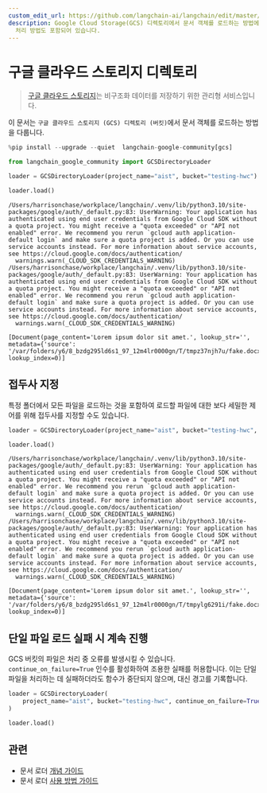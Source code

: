 ```yaml
---
custom_edit_url: https://github.com/langchain-ai/langchain/edit/master/docs/docs/integrations/document_loaders/google_cloud_storage_directory.ipynb
description: Google Cloud Storage(GCS) 디렉토리에서 문서 객체를 로드하는 방법에 대해 설명합니다. 파일 로드 및 오류
  처리 방법도 포함되어 있습니다.
---
```


# 구글 클라우드 스토리지 디렉토리

> [구글 클라우드 스토리지](https://en.wikipedia.org/wiki/Google_Cloud_Storage)는 비구조화 데이터를 저장하기 위한 관리형 서비스입니다.

이 문서는 `구글 클라우드 스토리지 (GCS) 디렉토리 (버킷)`에서 문서 객체를 로드하는 방법을 다룹니다.

```python
%pip install --upgrade --quiet  langchain-google-community[gcs]
```


```python
from langchain_google_community import GCSDirectoryLoader
```


```python
loader = GCSDirectoryLoader(project_name="aist", bucket="testing-hwc")
```


```python
loader.load()
```

```output
/Users/harrisonchase/workplace/langchain/.venv/lib/python3.10/site-packages/google/auth/_default.py:83: UserWarning: Your application has authenticated using end user credentials from Google Cloud SDK without a quota project. You might receive a "quota exceeded" or "API not enabled" error. We recommend you rerun `gcloud auth application-default login` and make sure a quota project is added. Or you can use service accounts instead. For more information about service accounts, see https://cloud.google.com/docs/authentication/
  warnings.warn(_CLOUD_SDK_CREDENTIALS_WARNING)
/Users/harrisonchase/workplace/langchain/.venv/lib/python3.10/site-packages/google/auth/_default.py:83: UserWarning: Your application has authenticated using end user credentials from Google Cloud SDK without a quota project. You might receive a "quota exceeded" or "API not enabled" error. We recommend you rerun `gcloud auth application-default login` and make sure a quota project is added. Or you can use service accounts instead. For more information about service accounts, see https://cloud.google.com/docs/authentication/
  warnings.warn(_CLOUD_SDK_CREDENTIALS_WARNING)
```


```output
[Document(page_content='Lorem ipsum dolor sit amet.', lookup_str='', metadata={'source': '/var/folders/y6/8_bzdg295ld6s1_97_12m4lr0000gn/T/tmpz37njh7u/fake.docx'}, lookup_index=0)]
```


## 접두사 지정
특정 폴더에서 모든 파일을 로드하는 것을 포함하여 로드할 파일에 대한 보다 세밀한 제어를 위해 접두사를 지정할 수도 있습니다.

```python
loader = GCSDirectoryLoader(project_name="aist", bucket="testing-hwc", prefix="fake")
```


```python
loader.load()
```

```output
/Users/harrisonchase/workplace/langchain/.venv/lib/python3.10/site-packages/google/auth/_default.py:83: UserWarning: Your application has authenticated using end user credentials from Google Cloud SDK without a quota project. You might receive a "quota exceeded" or "API not enabled" error. We recommend you rerun `gcloud auth application-default login` and make sure a quota project is added. Or you can use service accounts instead. For more information about service accounts, see https://cloud.google.com/docs/authentication/
  warnings.warn(_CLOUD_SDK_CREDENTIALS_WARNING)
/Users/harrisonchase/workplace/langchain/.venv/lib/python3.10/site-packages/google/auth/_default.py:83: UserWarning: Your application has authenticated using end user credentials from Google Cloud SDK without a quota project. You might receive a "quota exceeded" or "API not enabled" error. We recommend you rerun `gcloud auth application-default login` and make sure a quota project is added. Or you can use service accounts instead. For more information about service accounts, see https://cloud.google.com/docs/authentication/
  warnings.warn(_CLOUD_SDK_CREDENTIALS_WARNING)
```


```output
[Document(page_content='Lorem ipsum dolor sit amet.', lookup_str='', metadata={'source': '/var/folders/y6/8_bzdg295ld6s1_97_12m4lr0000gn/T/tmpylg6291i/fake.docx'}, lookup_index=0)]
```


## 단일 파일 로드 실패 시 계속 진행
GCS 버킷의 파일은 처리 중 오류를 발생시킬 수 있습니다. `continue_on_failure=True` 인수를 활성화하여 조용한 실패를 허용합니다. 이는 단일 파일을 처리하는 데 실패하더라도 함수가 중단되지 않으며, 대신 경고를 기록합니다.

```python
loader = GCSDirectoryLoader(
    project_name="aist", bucket="testing-hwc", continue_on_failure=True
)
```


```python
loader.load()
```


## 관련

- 문서 로더 [개념 가이드](/docs/concepts/#document-loaders)
- 문서 로더 [사용 방법 가이드](/docs/how_to/#document-loaders)
